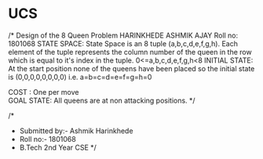 # UCS 
/* Design of the 8 Queen Problem 
   HARINKHEDE ASHMIK AJAY
   Roll no: 1801068
   STATE SPACE: State Space is an 8 tuple (a,b,c,d,e,f,g,h).
                Each element of the tuple represents the column number of the queen in the row which is equal to it's index in the tuple.
                0<=a,b,c,d,e,f,g,h<8
   INITIAL STATE: At the start position none of the queens have been placed so the initial state is (0,0,0,0,0,0,0,0)
                  i.e. a=b=c=d=e=f=g=h=0  
                  
   COST : One per move               
   GOAL STATE: All queens are at non attacking positions.
*/  


/*
* Submitted by:- Ashmik Harinkhede
* Roll no:- 1801068
* B.Tech 2nd Year CSE
*/
